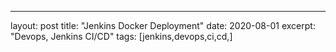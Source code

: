 ---
layout: post
title:  "Jenkins Docker Deployment"
date:   2020-08-01
excerpt: "Devops, Jenkins CI/CD"
tags: [jenkins,devops,ci,cd,]
